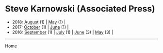 # Steve Karnowski (Associated Press)

  * 2018: 
      [August](./steve-karnowski-associated-press-2018-08.md) (1) | 
      [May](./steve-karnowski-associated-press-2018-05.md) (1) | 
  * 2017: 
      [October](./steve-karnowski-associated-press-2017-10.md) (1) | 
      [June](./steve-karnowski-associated-press-2017-06.md) (1) | 
  * 2016: 
      [September](./steve-karnowski-associated-press-2016-09.md) (1) | 
      [July](./steve-karnowski-associated-press-2016-07.md) (1) | 
      [June](./steve-karnowski-associated-press-2016-06.md) (3) | 
      [May](./steve-karnowski-associated-press-2016-05.md) (3) | 

----

[Home](../)
